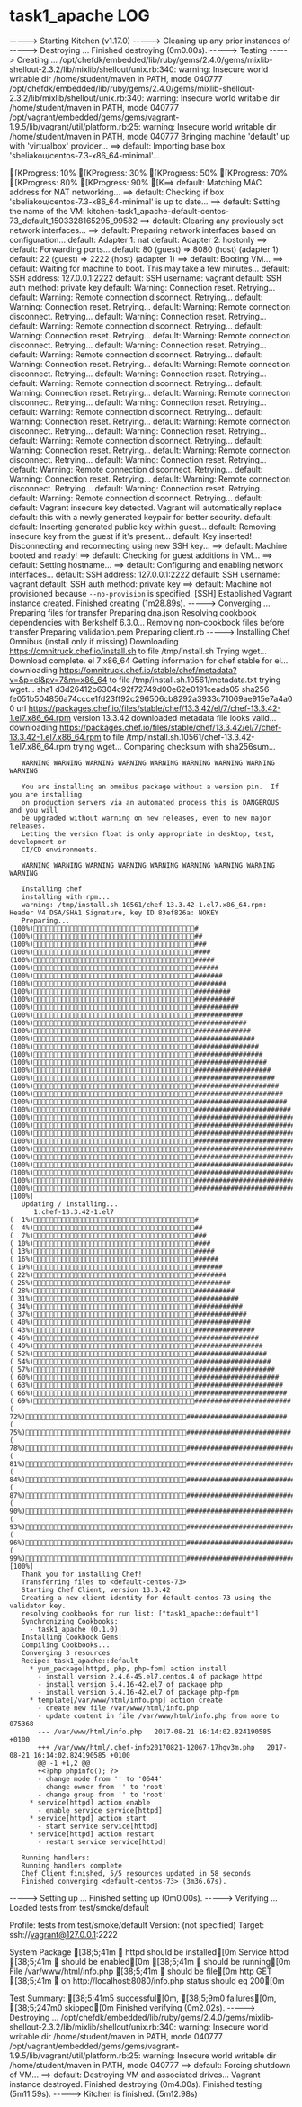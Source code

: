 # task1_apache LOG

-----> Starting Kitchen (v1.17.0)
-----> Cleaning up any prior instances of <default-centos-73>
-----> Destroying <default-centos-73>...
       Finished destroying <default-centos-73> (0m0.00s).
-----> Testing <default-centos-73>
-----> Creating <default-centos-73>...
       /opt/chefdk/embedded/lib/ruby/gems/2.4.0/gems/mixlib-shellout-2.3.2/lib/mixlib/shellout/unix.rb:340: warning: Insecure world writable dir /home/student/maven in PATH, mode 040777
       /opt/chefdk/embedded/lib/ruby/gems/2.4.0/gems/mixlib-shellout-2.3.2/lib/mixlib/shellout/unix.rb:340: warning: Insecure world writable dir /home/student/maven in PATH, mode 040777
       /opt/vagrant/embedded/gems/gems/vagrant-1.9.5/lib/vagrant/util/platform.rb:25: warning: Insecure world writable dir /home/student/maven in PATH, mode 040777
       Bringing machine 'default' up with 'virtualbox' provider...
       ==> default: Importing base box 'sbeliakou/centos-7.3-x86_64-minimal'...
       
[KProgress: 10%
[KProgress: 30%
[KProgress: 50%
[KProgress: 70%
[KProgress: 80%
[KProgress: 90%
[K==> default: Matching MAC address for NAT networking...
       ==> default: Checking if box 'sbeliakou/centos-7.3-x86_64-minimal' is up to date...
       ==> default: Setting the name of the VM: kitchen-task1_apache-default-centos-73_default_1503328165295_99582
       ==> default: Clearing any previously set network interfaces...
       ==> default: Preparing network interfaces based on configuration...
           default: Adapter 1: nat
           default: Adapter 2: hostonly
       ==> default: Forwarding ports...
           default: 80 (guest) => 8080 (host) (adapter 1)
           default: 22 (guest) => 2222 (host) (adapter 1)
       ==> default: Booting VM...
       ==> default: Waiting for machine to boot. This may take a few minutes...
           default: SSH address: 127.0.0.1:2222
           default: SSH username: vagrant
           default: SSH auth method: private key
           default: Warning: Connection reset. Retrying...
           default: Warning: Remote connection disconnect. Retrying...
           default: Warning: Connection reset. Retrying...
           default: Warning: Remote connection disconnect. Retrying...
           default: Warning: Connection reset. Retrying...
           default: Warning: Remote connection disconnect. Retrying...
           default: Warning: Connection reset. Retrying...
           default: Warning: Remote connection disconnect. Retrying...
           default: Warning: Connection reset. Retrying...
           default: Warning: Remote connection disconnect. Retrying...
           default: Warning: Connection reset. Retrying...
           default: Warning: Remote connection disconnect. Retrying...
           default: Warning: Connection reset. Retrying...
           default: Warning: Remote connection disconnect. Retrying...
           default: Warning: Connection reset. Retrying...
           default: Warning: Remote connection disconnect. Retrying...
           default: Warning: Connection reset. Retrying...
           default: Warning: Remote connection disconnect. Retrying...
           default: Warning: Connection reset. Retrying...
           default: Warning: Remote connection disconnect. Retrying...
           default: Warning: Connection reset. Retrying...
           default: Warning: Remote connection disconnect. Retrying...
           default: Warning: Connection reset. Retrying...
           default: Warning: Remote connection disconnect. Retrying...
           default: Warning: Connection reset. Retrying...
           default: Warning: Remote connection disconnect. Retrying...
           default: Warning: Connection reset. Retrying...
           default: Warning: Remote connection disconnect. Retrying...
           default: Warning: Connection reset. Retrying...
           default: Warning: Remote connection disconnect. Retrying...
           default: 
           default: Vagrant insecure key detected. Vagrant will automatically replace
           default: this with a newly generated keypair for better security.
           default: 
           default: Inserting generated public key within guest...
           default: Removing insecure key from the guest if it's present...
           default: Key inserted! Disconnecting and reconnecting using new SSH key...
       ==> default: Machine booted and ready!
       ==> default: Checking for guest additions in VM...
       ==> default: Setting hostname...
       ==> default: Configuring and enabling network interfaces...
           default: SSH address: 127.0.0.1:2222
           default: SSH username: vagrant
           default: SSH auth method: private key
       ==> default: Machine not provisioned because `--no-provision` is specified.
       [SSH] Established
       Vagrant instance <default-centos-73> created.
       Finished creating <default-centos-73> (1m28.89s).
-----> Converging <default-centos-73>...
       Preparing files for transfer
       Preparing dna.json
       Resolving cookbook dependencies with Berkshelf 6.3.0...
       Removing non-cookbook files before transfer
       Preparing validation.pem
       Preparing client.rb
-----> Installing Chef Omnibus (install only if missing)
       Downloading https://omnitruck.chef.io/install.sh to file /tmp/install.sh
       Trying wget...
       Download complete.
       el 7 x86_64
       Getting information for chef stable  for el...
       downloading https://omnitruck.chef.io/stable/chef/metadata?v=&p=el&pv=7&m=x86_64
         to file /tmp/install.sh.10561/metadata.txt
       trying wget...
       sha1	d3d26412b6304c92f72749d00e62e0191ceada05
       sha256	fe051b504856a74ccce1fd23ff92c296506cb8292a3933c71069ae915e7a4a00
       url	https://packages.chef.io/files/stable/chef/13.3.42/el/7/chef-13.3.42-1.el7.x86_64.rpm
       version	13.3.42
       downloaded metadata file looks valid...
       downloading https://packages.chef.io/files/stable/chef/13.3.42/el/7/chef-13.3.42-1.el7.x86_64.rpm
         to file /tmp/install.sh.10561/chef-13.3.42-1.el7.x86_64.rpm
       trying wget...
       Comparing checksum with sha256sum...
       
       WARNING WARNING WARNING WARNING WARNING WARNING WARNING WARNING WARNING
       
       You are installing an omnibus package without a version pin.  If you are installing
       on production servers via an automated process this is DANGEROUS and you will
       be upgraded without warning on new releases, even to new major releases.
       Letting the version float is only appropriate in desktop, test, development or
       CI/CD environments.
       
       WARNING WARNING WARNING WARNING WARNING WARNING WARNING WARNING WARNING
       
       Installing chef 
       installing with rpm...
       warning: /tmp/install.sh.10561/chef-13.3.42-1.el7.x86_64.rpm: Header V4 DSA/SHA1 Signature, key ID 83ef826a: NOKEY
       Preparing...                                                            (100%)#                                 (100%)##                                (100%)###                               (100%)####                              (100%)#####                             (100%)######                            (100%)#######                           (100%)########                          (100%)#########                         (100%)##########                        (100%)###########                       (100%)############                      (100%)#############                     (100%)##############                    (100%)###############                   (100%)################                  (100%)#################                 (100%)##################                (100%)###################               (100%)####################              (100%)#####################             (100%)######################            (100%)#######################           (100%)########################          (100%)#########################         (100%)##########################        (100%)###########################       (100%)############################      (100%)#############################     (100%)##############################    (100%)###############################   (100%)################################  (100%)################################# (100%)################################# [100%]
       Updating / installing...
          1:chef-13.3.42-1.el7                                                 (  1%)#                                 (  4%)##                                (  7%)###                               ( 10%)####                              ( 13%)#####                             ( 16%)######                            ( 19%)#######                           ( 22%)########                          ( 25%)#########                         ( 28%)##########                        ( 31%)###########                       ( 34%)############                      ( 37%)#############                     ( 40%)##############                    ( 43%)###############                   ( 46%)################                  ( 49%)#################                 ( 52%)##################                ( 54%)###################               ( 57%)####################              ( 60%)#####################             ( 63%)######################            ( 66%)#######################           ( 69%)########################          ( 72%)#########################         ( 75%)##########################        ( 78%)###########################       ( 81%)############################      ( 84%)#############################     ( 87%)##############################    ( 90%)###############################   ( 93%)################################  ( 96%)################################# ( 99%)################################# [100%]
       Thank you for installing Chef!
       Transferring files to <default-centos-73>
       Starting Chef Client, version 13.3.42
       Creating a new client identity for default-centos-73 using the validator key.
       resolving cookbooks for run list: ["task1_apache::default"]
       Synchronizing Cookbooks:
         - task1_apache (0.1.0)
       Installing Cookbook Gems:
       Compiling Cookbooks...
       Converging 3 resources
       Recipe: task1_apache::default
         * yum_package[httpd, php, php-fpm] action install
           - install version 2.4.6-45.el7.centos.4 of package httpd
           - install version 5.4.16-42.el7 of package php
           - install version 5.4.16-42.el7 of package php-fpm
         * template[/var/www/html/info.php] action create
           - create new file /var/www/html/info.php
           - update content in file /var/www/html/info.php from none to 075368
           --- /var/www/html/info.php	2017-08-21 16:14:02.824190585 +0100
           +++ /var/www/html/.chef-info20170821-12067-17hgv3m.php	2017-08-21 16:14:02.824190585 +0100
           @@ -1 +1,2 @@
           +<?php phpinfo(); ?>
           - change mode from '' to '0644'
           - change owner from '' to 'root'
           - change group from '' to 'root'
         * service[httpd] action enable
           - enable service service[httpd]
         * service[httpd] action start
           - start service service[httpd]
         * service[httpd] action restart
           - restart service service[httpd]
       
       Running handlers:
       Running handlers complete
       Chef Client finished, 5/5 resources updated in 58 seconds
       Finished converging <default-centos-73> (3m36.67s).
-----> Setting up <default-centos-73>...
       Finished setting up <default-centos-73> (0m0.00s).
-----> Verifying <default-centos-73>...
       Loaded tests from test/smoke/default 

Profile: tests from test/smoke/default
Version: (not specified)
Target:  ssh://vagrant@127.0.0.1:2222


  System Package
[38;5;41m     ✔  httpd should be installed[0m
  Service httpd
[38;5;41m     ✔  should be enabled[0m
[38;5;41m     ✔  should be running[0m
  File /var/www/html/info.php
[38;5;41m     ✔  should be file[0m
  http GET
[38;5;41m     ✔  on http://localhost:8080/info.php status should eq 200[0m

Test Summary: [38;5;41m5 successful[0m, [38;5;9m0 failures[0m, [38;5;247m0 skipped[0m
       Finished verifying <default-centos-73> (0m2.02s).
-----> Destroying <default-centos-73>...
       /opt/chefdk/embedded/lib/ruby/gems/2.4.0/gems/mixlib-shellout-2.3.2/lib/mixlib/shellout/unix.rb:340: warning: Insecure world writable dir /home/student/maven in PATH, mode 040777
       /opt/vagrant/embedded/gems/gems/vagrant-1.9.5/lib/vagrant/util/platform.rb:25: warning: Insecure world writable dir /home/student/maven in PATH, mode 040777
       ==> default: Forcing shutdown of VM...
       ==> default: Destroying VM and associated drives...
       Vagrant instance <default-centos-73> destroyed.
       Finished destroying <default-centos-73> (0m4.00s).
       Finished testing <default-centos-73> (5m11.59s).
-----> Kitchen is finished. (5m12.98s)


